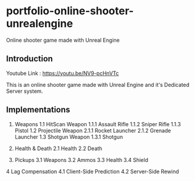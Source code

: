 # portfolio-online-shooter-unrealengine
Online shooter game made with Unreal Engine


## Introduction
Youtube Link : https://youtu.be/NV9-pcHnVTc


This is an online shooter game made with Unreal Engine and it's Dedicated Server system.


## Implementations
1. Weapons
  1.1 HitScan Weapon 
	  1.1.1 Assault Rifle
	  1.1.2 Sniper Rifle
	  1.1.3 Pistol
  1.2 Projectile Weapon
	  2.1.1 Rocket Launcher
	  2.1.2 Grenade Launcher
  1.3 Shotgun Weapon 
	  1.3.1 Shotgun

2. Health & Death
  2.1 Health
  2.2 Death

3. Pickups
  3.1 Weapons
  3.2 Ammos
  3.3 Health
  3.4 Shield

4 Lag Compensation
  4.1 Client-Side Prediction
  4.2 Server-Side Rewind
